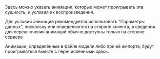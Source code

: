 Здесь можно указать анимации, которые может проигрывать эта сущность, и условия их воспроизведения.

Для условий анимаций рекомендуется использовать "Параметры данных", поскольку они определяются на стороне клиента, а сведения для переключения анимаций обычно доступны только на стороне сервера.

Анимации, определённые в файле модели либо при её импорте, будут проигрываться вместе с перечисленными здесь.